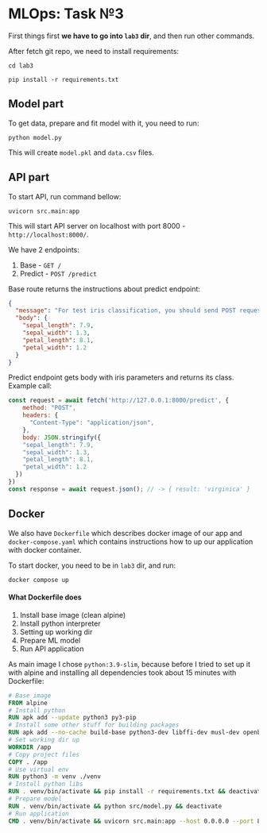 # MLOps: Task №3

First things first **we have to go into `lab3` dir**, and then run other commands.

After fetch git repo, we need to install requirements:
```shell
cd lab3

pip install -r requirements.txt
```

## Model part

To get data, prepare and fit model with it, you need to run:
```shell
python model.py
```

This will create `model.pkl` and `data.csv` files.

## API part

To start API, run command bellow:
```shell
uvicorn src.main:app
```

This will start API server on localhost with port 8000 - `http://localhost:8000/`.

We have 2 endpoints:
1. Base - `GET /`
2. Predict - `POST /predict`

Base route returns the instructions about predict endpoint:
```json
{
  "message": "For test iris classification, you should send POST request to the `/predict` endpoint, with following parameters:",
  "body": {
    "sepal_length": 7.9,
    "sepal_width": 1.3,
    "petal_length": 8.1,
    "petal_width": 1.2
  }
}
```

Predict endpoint gets body with iris parameters and returns its class.
Example call:
```js
const request = await fetch('http://127.0.0.1:8000/predict', {
    method: "POST",
    headers: {
      "Content-Type": "application/json",
    },
    body: JSON.stringify({
    "sepal_length": 7.9,
    "sepal_width": 1.3,
    "petal_length": 8.1,
    "petal_width": 1.2
  })
})
const response = await request.json(); // -> { result: 'virginica' }
```

## Docker

We also have `Dockerfile` which describes docker image of our app
and `docker-compose.yaml` which contains instructions how to up our
application with docker container.

To start docker, you need to be in `lab3` dir, and run:
```shell
docker compose up
```

#### What Dockerfile does
1. Install base image (clean alpine)
2. Install python interpreter
3. Setting up working dir
4. Prepare ML model
5. Run API application

As main image I chose `python:3.9-slim`, because before I tried to
set up it with alpine and installing all dependencies took
about 15 minutes with Dockerfile:
```dockerfile
# Base image
FROM alpine
# Install python
RUN apk add --update python3 py3-pip
# Install some other stuff for building packages
RUN apk add --no-cache build-base python3-dev libffi-dev musl-dev openblas-dev
# Set working dir up
WORKDIR /app
# Copy project files
COPY . /app
# Use virtual env
RUN python3 -m venv ./venv
# Install python libs
RUN . venv/bin/activate && pip install -r requirements.txt && deactivate
# Prepare model
RUN . venv/bin/activate && python src/model.py && deactivate
# Run application
CMD . venv/bin/activate && uvicorn src.main:app --host 0.0.0.0 --port 8000
```